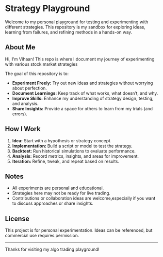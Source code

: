 # Strategy Playground

Welcome to my personal playground for testing and experimenting with different strategies. This repository is my sandbox for exploring ideas, learning from failures, and refining methods in a hands-on way.

## About Me

Hi, I'm Vihaan! This repo is where I document my journey of experimenting with various stock market strategies

The goal of this repository is to:

- **Experiment Freely:** Try out new ideas and strategies without worrying about perfection.
- **Document Learnings:** Keep track of what works, what doesn’t, and why.
- **Improve Skills:** Enhance my understanding of strategy design, testing, and analysis.
- **Share Insights:** Provide a space for others to learn from my trials (and errors).


## How I Work

1. **Idea:** Start with a hypothesis or strategy concept.
2. **Implementation:** Build a script or model to test the strategy.
3. **Backtest:** Run historical simulations to evaluate performance.
4. **Analysis:** Record metrics, insights, and areas for improvement.
5. **Iteration:** Refine, tweak, and repeat based on results.

## Notes

- All experiments are personal and educational.
- Strategies here may not be ready for live trading.
- Contributions or collaboration ideas are welcome,especially if you want to discuss approaches or share insights.

## License

This project is for personal experimentation. Ideas can be referenced, but commercial use requires permission.

---

Thanks for visiting my algo trading playground!
